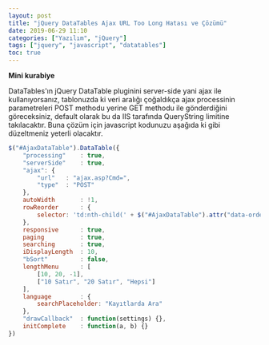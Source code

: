 ```yaml
---
layout: post
title: "jQuery DataTables Ajax URL Too Long Hatası ve Çözümü"
date: 2019-06-29 11:10
categories: ["Yazılım", "jQuery"]
tags: ["jquery", "javascript", "datatables"]
toc: true
---
```


**Mini kurabiye**

DataTables'ın jQuery DataTable pluginini server-side yani ajax ile kullanıyorsanız, tablonuzda ki veri aralığı çoğaldıkça ajax processinin parametreleri POST methodu yerine GET methodu ile gönderdiğini göreceksiniz, default olarak bu da IIS tarafında QueryString limitine takılacaktır. Buna çözüm için javascript kodunuzu aşağıda ki gibi düzeltmeniz yeterli olacaktır.

```javascript
$("#AjaxDataTable").DataTable({
    "processing"    : true,
    "serverSide"    : true,
    "ajax": {
        "url"   : "ajax.asp?Cmd=",
        "type"  : "POST"
    },
    autoWidth       : !1,
    rowReorder      : { 
        selector: 'td:nth-child(' + $("#AjaxDataTable").attr("data-orderIndex") + ')' 
    },
    responsive      : true,
    paging          : true,
    searching       : true,
    iDisplayLength  : 10,
    "bSort"         : false,
    lengthMenu      : [
        [10, 20, -1],
        ["10 Satır", "20 Satır", "Hepsi"]
    ],
    language        : { 
        searchPlaceholder: "Kayıtlarda Ara" 
    },
    "drawCallback"  : function(settings) {},
    initComplete    : function(a, b) {}
})
```

